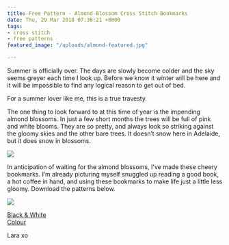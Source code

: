 ```yaml
---
title: Free Pattern - Almond Blossom Cross Stitch Bookmarks
date: Thu, 29 Mar 2018 07:38:21 +0000
tags:
- cross stitch
- free patterns
featured_image: "/uploads/almond-featured.jpg"

---
```

Summer is officially over. The days are slowly become colder and the sky seems greyer each time I look up. Before we know it winter will be here and it will be impossible to find any logical reason to get out of bed.

For a summer lover like me, this is a true travesty.

The one thing to look forward to at this time of year is the impending almond blossoms. In just a few short months the trees will be full of pink and white blooms. They are so pretty, and always look so striking against the gloomy skies and the other bare trees. It doesn’t snow here in Adelaide, but it does snow in blossoms.

![](/uploads/almond-bookmarks.jpg)

In anticipation of waiting for the almond blossoms, I've made these cheery bookmarks. I’m already picturing myself snuggled up reading a good book, a hot coffee in hand, and using these bookmarks to make life just a little less gloomy. Download the patterns below.

![](/uploads/almond-book-bookmarks.jpg)

[Black & White](/uploads/almondblossombookmark_blackwhite_bylaramakes.pdf "almondblossombookmark_blackwhite_bylaramakes")  
[Colour](/uploads/almondblossombookmark_colour_bylaramakes.pdf "almondblossombookmark_colour_bylaramakes")

Lara xo
